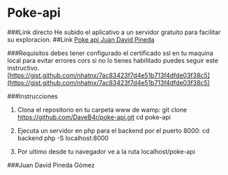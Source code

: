 # Poke-api
###Link directo
He subido el aplicativo a un servidor gratuito para facilitar su exploracion.
##Link
[Poke api Juan David Pineda](http://jdpokeapi.infinityfreeapp.com/ "Poke api Juan David Pineda")

###Requisitos
debes tener configurado el certificado ssl en tu maquina local para evitar errores cors
si no lo tienes habilitado puedes seguir este instructivo.
[https://gist.github.com/nhatnx/7ac83423f7d4e51b713f4dfde03f38c5](https://gist.github.com/nhatnx/7ac83423f7d4e51b713f4dfde03f38c5)

###Instrucciones

1.  Clona el repositorio en tu carpeta www de wamp:
	git clone https://github.com/DaveB4r/poke-api.git
	cd poke-api
	
2. Ejecuta un servidor en php para el backend por el puerto 8000:
	cd backend
	php -S localhost:8000
	
3.  Por ultimo desde tu navegador ve a la ruta localhost/poke-api

###Juan David Pineda Gómez

